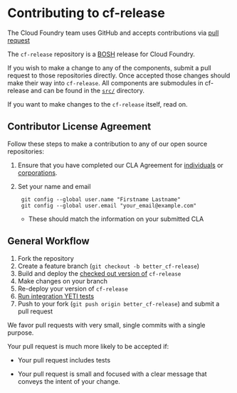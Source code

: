 # Contributing to cf-release

The Cloud Foundry team uses GitHub and accepts contributions via [pull request](https://help.github.com/articles/using-pull-requests)

The `cf-release` repository is a [BOSH](https://github.com/cloudfoundry/bosh)
release for Cloud Foundry.

If you wish to make a change to any of the components, submit a pull request to
those repositories directly. Once accepted those changes should make their way
into `cf-release`. All components are submodules in cf-release and can be found
in the [`src/`](https://github.com/cloudfoundry/cf-release/tree/master/src)
directory.

If you want to make changes to the `cf-release` itself, read on.

## Contributor License Agreement

Follow these steps to make a contribution to any of our open source repositories:

1. Ensure that you have completed our CLA Agreement for [individuals](http://www.cloudfoundry.org/individualcontribution.pdf) or [corporations](http://www.cloudfoundry.org/corpcontribution.pdf).

1. Set your name and email

		git config --global user.name "Firstname Lastname"
		git config --global user.email "your_email@example.com"

	* These should match the information on your submitted CLA

## General Workflow

1. Fork the repository
1. Create a feature branch (`git checkout -b better_cf-release`)
1. Build and deploy the [checked out version of](http://docs.cloudfoundry.com/docs/running/deploying-cf/common/cf-release.html) `cf-release`
1. Make changes on your branch
1. Re-deploy your version of `cf-release`
1. [Run integration YETI tests](https://github.com/cloudfoundry/vcap-yeti)
1. Push to your fork (`git push origin better_cf-release`) and submit a pull request

We favor pull requests with very small, single commits with a single purpose.

Your pull request is much more likely to be accepted if:

* Your pull request includes tests

* Your pull request is small and focused with a clear message that conveys the intent of your change.
